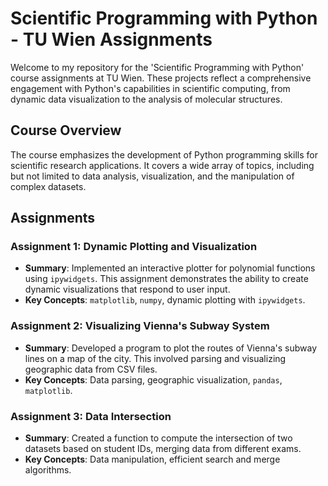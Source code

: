 # Scientific Programming with Python - TU Wien Assignments

Welcome to my repository for the 'Scientific Programming with Python' course assignments at TU Wien. These projects reflect a comprehensive engagement with Python's capabilities in scientific computing, from dynamic data visualization to the analysis of molecular structures.

## Course Overview

The course emphasizes the development of Python programming skills for scientific research applications. It covers a wide array of topics, including but not limited to data analysis, visualization, and the manipulation of complex datasets.

## Assignments

### Assignment 1: Dynamic Plotting and Visualization

- **Summary**: Implemented an interactive plotter for polynomial functions using `ipywidgets`. This assignment demonstrates the ability to create dynamic visualizations that respond to user input.
- **Key Concepts**: `matplotlib`, `numpy`, dynamic plotting with `ipywidgets`.

### Assignment 2: Visualizing Vienna's Subway System

- **Summary**: Developed a program to plot the routes of Vienna's subway lines on a map of the city. This involved parsing and visualizing geographic data from CSV files.
- **Key Concepts**: Data parsing, geographic visualization, `pandas`, `matplotlib`.

### Assignment 3: Data Intersection

- **Summary**: Created a function to compute the intersection of two datasets based on student IDs, merging data from different exams.
- **Key Concepts**: Data manipulation, efficient search and merge algorithms.

###
